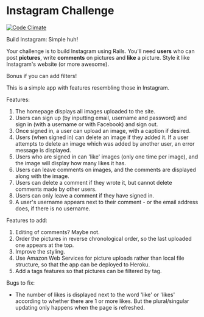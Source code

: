 Instagram Challenge
===================
[![Code Climate](codeclimate.com/github/katsuraku/instagram-challenge/badges/gpa.svg)](https://codeclimate.com/github/katsuraku/instagram-challenge)

Build Instagram: Simple huh!

Your challenge is to build Instagram using Rails. You'll need **users** who can post **pictures**, write **comments** on pictures and **like** a picture. Style it like Instagram's website (or more awesome).

Bonus if you can add filters!

This is a simple app with features resembling those in Instagram.

Features:
1. The homepage displays all images uploaded to the site.
2. Users can sign up (by inputting email, username and password) and sign in (with a username or with Facebook) and sign out.
3. Once signed in, a user can upload an image, with a caption if desired.
4. Users (when signed in) can delete an image if they added it. If a user attempts to delete an image which was added by another user, an error message is displayed.
5. Users who are signed in can 'like' images (only one time per image), and the image will display how many likes it has.
6. Users can leave comments on images, and the comments are displayed along with the image.
7. Users can delete a comment if they wrote it, but cannot delete comments made by other users.
8. Users can only leave a comment if they have signed in.
9. A user's username appears next to their comment - or the email address does, if there is no username.

Features to add:

1. Editing of comments? Maybe not.
2. Order the pictures in reverse chronological order, so the last uploaded one appears at the top.
3. Improve the styling.
4. Use Amazon Web Services for picture uploads rather than local file structure, so that the app can be deployed to Heroku.
5. Add a tags features so that pictures can be filtered by tag.

Bugs to fix:
- The number of likes is displayed next to the word 'like' or 'likes' according to whether there are 1 or more likes. But the plural/singular updating only happens when the page is refreshed.

